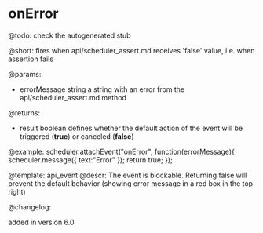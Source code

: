 onError
=============

@todo:
	check the autogenerated stub

@short:
	fires when api/scheduler_assert.md receives 'false' value, i.e. when assertion fails

@params:
- errorMessage		string			a string with an error from the api/scheduler_assert.md method

@returns:  
- result     boolean       defines whether the default action of the event will be triggered (<b>true</b>) or canceled (<b>false</b>) 

@example:
scheduler.attachEvent("onError", function(errorMessage){
	scheduler.message({
    	text:"Error"
    });
    return true;
});

@template:	api_event
@descr:
The event is blockable. Returning false will prevent the default behavior (showing error message in a red box in the top right)

@changelog:

added in version 6.0


